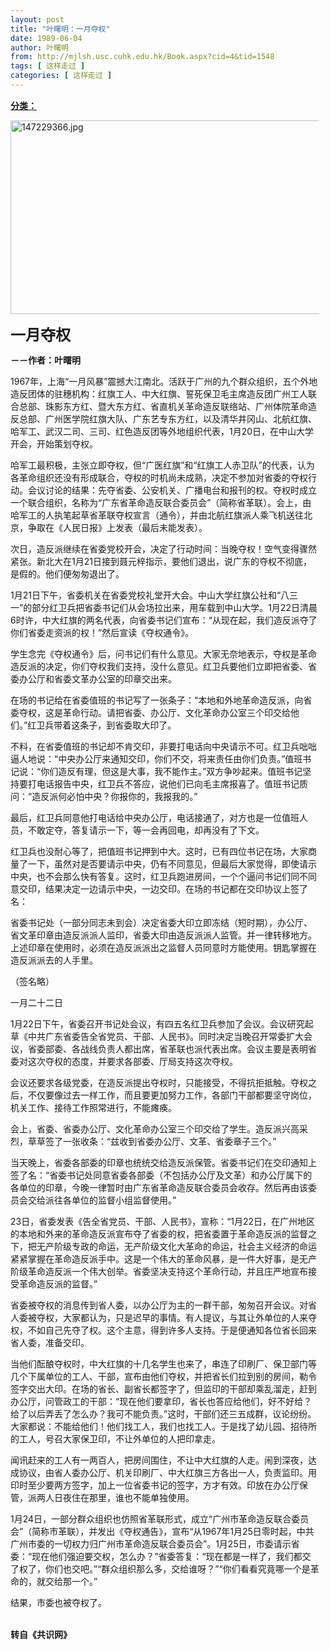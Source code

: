 ```yaml
---
layout: post
title: "叶曙明：一月夺权"
date: 1989-06-04
author: 叶曙明
from: http://mjlsh.usc.cuhk.edu.hk/Book.aspx?cid=4&tid=1548
tags: [ 这样走过 ]
categories: [ 这样走过 ]
---
```


<div style="margin: 15px 10px 10px 0px;">
 <div>
  <span id="ctl00_ContentPlaceHolder1_chapter1_SubjectLabel" style="font-weight:bold;text-decoration:underline;">
   分类：
  </span>
 </div>
 <p>
  <img align="top" alt="147229366.jpg" border="0" height="310" src="http://mjlsh.usc.cuhk.edu.hk/medias/contents/1548/147229366.jpg" width="529"/>
 </p>
 <p>
  <strong>
   <font size="5">
    一月夺权
   </font>
  </strong>
 </p>
 <p>
  <strong>
   －－作者：叶曙明
  </strong>
 </p>
 <p>
  1967年，上海“一月风暴”震撼大江南北。活跃于广州的九个群众组织，五个外地造反团体的驻穗机构：红旗工人、中大红旗、誓死保卫毛主席造反团广州工人联合总部、珠影东方红、暨大东方红、省直机关革命造反联络站、广州体院革命造反总部、广州医学院红旗大队、广东艺专东方红，以及清华井冈山、北航红旗、哈军工、武汉二司、三司、红色造反团等外地组织代表，1月20日，在中山大学开会，开始策划夺权。
 </p>
 <p>
  哈军工最积极，主张立即夺权，但“广医红旗”和“红旗工人赤卫队”的代表，认为各革命组织还没有形成联合，夺权的时机尚未成熟，决定不参加对省委的夺权行动。会议讨论的结果：先夺省委、公安机关、广播电台和报刊的权。夺权时成立一个联合组织，名称为“广东省革命造反联合委员会”（简称省革联）。会上，由哈军工的人执笔起草省革联夺权宣言（通令），并由北航红旗派人乘飞机送往北京，争取在《人民日报》上发表（最后未能发表）。
 </p>
 <p>
  次日，造反派继续在省委党校开会，决定了行动时间：当晚夺权！空气变得骤然紧张。新北大在1月21日接到聂元梓指示，要他们退出，说广东的夺权不彻底，是假的。他们便匆匆退出了。
 </p>
 <p>
  1月21日下午，省委机关在省委党校礼堂开大会。中山大学红旗公社和“八三一”的部分红卫兵把省委书记们从会场拉出来，用车载到中山大学。1月22日清晨6时许，中大红旗的两名代表，向省委书记们宣布：“从现在起，我们造反派夺了你们省委走资派的权！”然后宣读《夺权通令》。
 </p>
 <p>
  学生念完《夺权通令》后，问书记们有什么意见。大家无奈地表示，夺权是革命造反派的决定，你们夺权我们支持，没什么意见。红卫兵要他们立即把省委、省委办公厅和省委文革办公室的印章交出来。
 </p>
 <p>
  在场的书记给在省委值班的书记写了一张条子：“本地和外地革命造反派，向省委夺权，这是革命行动。请把省委、办公厅、文化革命办公室三个印交给他们。”红卫兵带着这条子，到省委取大印了。
 </p>
 <p>
  不料，在省委值班的书记却不肯交印，非要打电话向中央请示不可。红卫兵咄咄逼人地说：“中央办公厅来通知交印，你们不交，将来责任由你们负责。”值班书记说：“你们造反有理，但这是大事，我不能作主。”双方争吵起来。值班书记坚持要打电话报告中央，红卫兵不答应，说他们已向毛主席报喜了。值班书记质问：“造反派何必怕中央？你报你的，我报我的。”
 </p>
 <p>
  最后，红卫兵同意他打电话给中央办公厅，电话接通了，对方也是一位值班人员，不敢定夺，答复请示一下，等一会再回电，却再没有了下文。
 </p>
 <p>
  红卫兵也没耐心等了，把值班书记押到中大。这时，已有四位书记在场，大家商量了一下，虽然对是否要请示中央，仍有不同意见，但最后大家觉得，即使请示中央，也不会那么快有答复。这时，红卫兵跑进房间，一个个逼问书记们同不同意交印，结果决定一边请示中央，一边交印。在场的书记都在交印协议上签了名：
 </p>
 <p>
  省委书记处（一部分同志未到会）决定省委大印立即冻结（短时期），办公厅、省文革印章由造反派派人监印，省委大印由造反派派人监管。并一律转移地方。上述印章在使用时，必须在造反派派出之监督人员同意时方能使用。钥匙掌握在造反派派去的人手里。
 </p>
 <p>
  （签名略）
 </p>
 <p>
  一月二十二日
 </p>
 <p>
  1月22日下午，省委召开书记处会议，有四五名红卫兵参加了会议。会议研究起草《中共广东省委告全省党员、干部、人民书》。同时决定当晚召开常委扩大会议，省委部委、各战线负责人都出席，省革联也派代表出席。会议主要是表明省委对这次夺权的态度，并要求各部委、厅局支持这次夺权。
 </p>
 <p>
  会议还要求各级党委，在造反派提出夺权时，只能接受，不得抗拒抵触。夺权之后，不仅要像过去一样工作，而且要更加努力工作，各部门干部都要坚守岗位，机关工作、接待工作照常进行，不能瘫痪。
 </p>
 <p>
  会上，省委、省委办公厅、文化革命办公室三个印交给了学生。造反派兴高采烈，草草签了一张收条：“兹收到省委办公厅、文革、省委章子三个。”
 </p>
 <p>
  当天晚上，省委各部委的印章也统统交给造反派保管。省委书记们在交印通知上签了名：“省委书记处同意省委各部委（不包括办公厅及文革）和办公厅属下的各单位的印章，今晚一律暂时由广东省革命造反联合委员会收存。然后再由该委员会交给派往各单位的监督小组监督使用。”
 </p>
 <p>
  23日，省委发表《告全省党员、干部、人民书》，宣称：“1月22日，在广州地区的本地和外来的革命造反派宣布夺了省委的权，把省委置于革命造反派的监督之下，把无产阶级专政的命运，无产阶级文化大革命的命运，社会主义经济的命运紧紧掌握在革命造反派手中。这是一个伟大的革命风暴，是一件大好事，是无产阶级革命造反派一个伟大创举。省委坚决支持这个革命行动，并且庄严地宣布接受革命造反派的监督。”
 </p>
 <p>
  省委被夺权的消息传到省人委，以办公厅为主的一群干部，匆匆召开会议。对省人委被夺权，大家都认为，只是迟早的事情。有人提议，与其让外单位的人来夺权，不如自己先夺了权。这个主意，得到许多人支持。于是便通知各位省长回来省人委，准备交印。
 </p>
 <p>
  当他们酝酿夺权时，中大红旗的十几名学生也来了，串连了印刷厂、保卫部门等几个下属单位的工人、干部，宣布由他们夺权，并把省长们拉到别的房间，勒令签字交出大印。在场的省长、副省长都签字了，但监印的干部却乘乱溜走，赶到办公厅，问管政工的干部：“现在他们要拿印，省长也答应给他们，好不好给？给了以后弄丢了怎么办？我可不能负责。”这时，干部们还三五成群，议论纷纷。大家都说：不能给他们！他们找工人，我们也找工人。于是找了幼儿园、招待所的工人，号召大家保卫印，不让外单位的人把印拿走。
 </p>
 <p>
  闻讯赶来的工人有一两百人，把房间围住，不让中大红旗的人走。闹到深夜，达成协议，由省人委办公厅、机关印刷厂、中大红旗三方各出一人，负责监印。用印时至少要两方签字，加上一位省委书记的签字，方才有效。印放在办公厅保管，派两人日夜住在那里，谁也不能单独使用。
 </p>
 <p>
  1月24日，一部分群众组织也仿照省革联形式，成立“广州市革命造反联合委员会”（简称市革联），并发出《夺权通告》，宣布“从1967年1月25日零时起，中共广州市委的一切权力归广州市革命造反联合委员会”。1月25日，市委请示省委：“现在他们强迫要交权，怎么办？”省委答复：“现在都是一样了，我们都交了权了，你们也交吧。”“群众组织那么多，交给谁呀？”“你们看看究竟哪一个是革命的，就交给那一个。”
 </p>
 <p>
  结果，市委也被夺权了。
 </p>
 <p>
  <br/>
  <strong>
   转自《共识网》
  </strong>
 </p>
</div>

